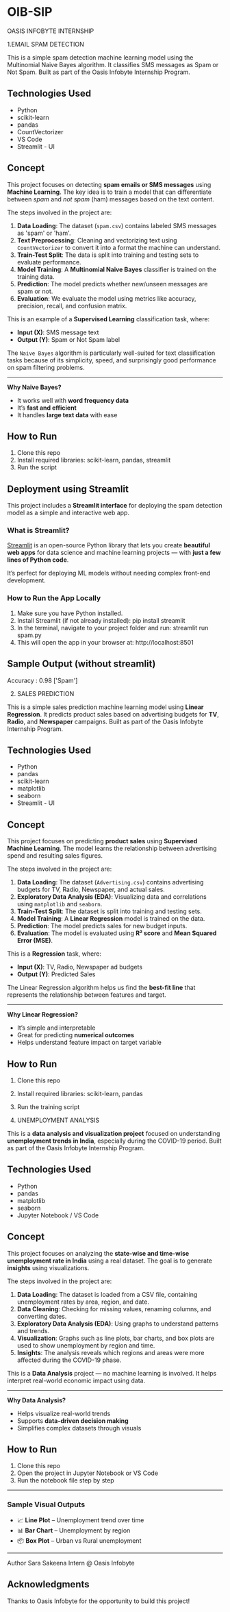 # OIB-SIP

OASIS INFOBYTE INTERNSHIP

1.EMAIL SPAM DETECTION

This is a simple spam detection machine learning model using the Multinomial Naive Bayes algorithm. It classifies SMS messages as Spam or Not Spam. Built as part of the Oasis Infobyte Internship Program.

## Technologies Used
- Python
- scikit-learn
- pandas
- CountVectorizer
- VS Code
- Streamlit - UI

## Concept

This project focuses on detecting **spam emails or SMS messages** using **Machine Learning**. The key idea is to train a model that can differentiate between *spam* and *not spam* (ham) messages based on the text content.

The steps involved in the project are:

1. **Data Loading**: The dataset (`spam.csv`) contains labeled SMS messages as 'spam' or 'ham'.
2. **Text Preprocessing**: Cleaning and vectorizing text using `CountVectorizer` to convert it into a format the machine can understand.
3. **Train-Test Split**: The data is split into training and testing sets to evaluate performance.
4. **Model Training**: A **Multinomial Naive Bayes** classifier is trained on the training data.
5. **Prediction**: The model predicts whether new/unseen messages are spam or not.
6. **Evaluation**: We evaluate the model using metrics like accuracy, precision, recall, and confusion matrix.

This is an example of a **Supervised Learning** classification task, where:
- **Input (X)**: SMS message text
- **Output (Y)**: Spam or Not Spam label

The `Naive Bayes` algorithm is particularly well-suited for text classification tasks because of its simplicity, speed, and surprisingly good performance on spam filtering problems.

---

**Why Naive Bayes?**  
- It works well with **word frequency data**
- It’s **fast and efficient**
- It handles **large text data** with ease

  
## How to Run
1. Clone this repo
2. Install required libraries: scikit-learn, pandas, streamlit
3. Run the script

## Deployment using Streamlit

This project includes a **Streamlit interface** for deploying the spam detection model as a simple and interactive web app.

### What is Streamlit?

[Streamlit](https://streamlit.io) is an open-source Python library that lets you create **beautiful web apps** for data science and machine learning projects — with **just a few lines of Python code**.

It’s perfect for deploying ML models without needing complex front-end development.



### How to Run the App Locally

1. Make sure you have Python installed.
2. Install Streamlit (if not already installed): pip install streamlit
3. In the terminal, navigate to your project folder and run: streamlit run spam.py
4. This will open the app in your browser at: http://localhost:8501

## Sample Output (without streamlit)
Accuracy : 0.98
['Spam']



2. SALES PREDICTION

This is a simple sales prediction machine learning model using **Linear Regression**. It predicts product sales based on advertising budgets for **TV**, **Radio**, and **Newspaper** campaigns. Built as part of the Oasis Infobyte Internship Program.

## Technologies Used
- Python
- pandas
- scikit-learn
- matplotlib
- seaborn
- Streamlit - UI

## Concept

This project focuses on predicting **product sales** using **Supervised Machine Learning**. The model learns the relationship between advertising spend and resulting sales figures.

The steps involved in the project are:

1. **Data Loading**: The dataset (`Advertising.csv`) contains advertising budgets for TV, Radio, Newspaper, and actual sales.
2. **Exploratory Data Analysis (EDA)**: Visualizing data and correlations using `matplotlib` and `seaborn`.
3. **Train-Test Split**: The dataset is split into training and testing sets.
4. **Model Training**: A **Linear Regression** model is trained on the data.
5. **Prediction**: The model predicts sales for new budget inputs.
6. **Evaluation**: The model is evaluated using **R² score** and **Mean Squared Error (MSE)**.

This is a **Regression** task, where:
- **Input (X)**: TV, Radio, Newspaper ad budgets
- **Output (Y)**: Predicted Sales

The Linear Regression algorithm helps us find the **best-fit line** that represents the relationship between features and target.

---

**Why Linear Regression?**  
- It’s simple and interpretable  
- Great for predicting **numerical outcomes**  
- Helps understand feature impact on target variable

## How to Run
1. Clone this repo
2. Install required libraries: scikit-learn, pandas
3. Run the training script 


3. UNEMPLOYMENT ANALYSIS

This is a **data analysis and visualization project** focused on understanding **unemployment trends in India**, especially during the COVID-19 period. Built as part of the Oasis Infobyte Internship Program.

## Technologies Used
- Python
- pandas
- matplotlib
- seaborn
- Jupyter Notebook / VS Code

## Concept

This project focuses on analyzing the **state-wise and time-wise unemployment rate in India** using a real dataset. The goal is to generate **insights** using visualizations.

The steps involved in the project are:

1. **Data Loading**: The dataset is loaded from a CSV file, containing unemployment rates by area, region, and date.
2. **Data Cleaning**: Checking for missing values, renaming columns, and converting dates.
3. **Exploratory Data Analysis (EDA)**: Using graphs to understand patterns and trends.
4. **Visualization**: Graphs such as line plots, bar charts, and box plots are used to show unemployment by region and time.
5. **Insights**: The analysis reveals which regions and areas were more affected during the COVID-19 phase.

This is a **Data Analysis** project — no machine learning is involved. It helps interpret real-world economic impact using data.

---

**Why Data Analysis?**  
- Helps visualize real-world trends  
- Supports **data-driven decision making**  
- Simplifies complex datasets through visuals

## How to Run
1. Clone this repo
2. Open the project in Jupyter Notebook or VS Code
3. Run the notebook file step by step
---

### Sample Visual Outputs
- 📈 **Line Plot** – Unemployment trend over time
- 📊 **Bar Chart** – Unemployment by region
- 📦 **Box Plot** – Urban vs Rural unemployment

---



Author
Sara Sakeena
Intern @ Oasis Infobyte

## Acknowledgments
Thanks to Oasis Infobyte for the opportunity to build this project!



